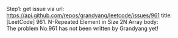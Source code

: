 Step1: get issue via url: https://api.github.com/repos/grandyang/leetcode/issues/961 
 title:[LeetCode] 961. N-Repeated Element in Size 2N Array 
 body:  
 The problem No.961 has not been written by Grandyang yet!